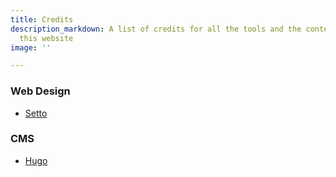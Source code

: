 ```yaml
---
title: Credits
description_markdown: A list of credits for all the tools and the content used on
  this website
image: ''

---
```

### Web Design

* [Setto](https://setto.basspistol.com)

### CMS

* [Hugo](https://gohugo.io/)
